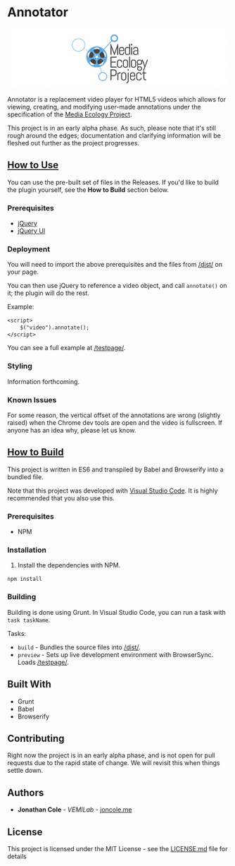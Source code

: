 # Annotator 
<!-- [![Build Status](https://travis-ci.org/seieibob/MEP-Annotator.svg?branch=master)](https://travis-ci.org/seieibob/MEP-Annotator) -->

![Media Ecology Project Image](/media/cropped-mep_banner511.png)

Annotator is a replacement video player for HTML5 videos which allows for 
viewing, creating, and modifying user-made annotations under the specification 
of the [Media Ecology Project](https://sites.dartmouth.edu/mediaecology/). 

This project is in an early alpha phase. As such, please note that it's still 
rough around the edges; documentation and clarifying information will be fleshed
out further as the project progresses.


## [How to Use](#how-to-use)

You can use the pre-built set of files in the Releases. If you'd like to build 
the plugin yourself, see the **How to Build** section below.

### Prerequisites

* [jQuery](https://jquery.com/)
* [jQuery UI](https://jqueryui.com/)

### Deployment

You will need to import the above prerequisites and the files from 
[/dist/](/dist/) on your page.

You can then use jQuery to reference a video object, and call `annotate()` on
it; the plugin will do the rest.

Example:
```
<script>
    $("video").annotate();
</script>
```

You can see a full example at [/testpage/](/testpage/).

### Styling

Information forthcoming.

### Known Issues

For some reason, the vertical offset of the annotations are wrong (slightly raised)
when the Chrome dev tools are open and the video is fullscreen. If anyone has an idea
why, please let us know.

## [How to Build](#how-to-build)

This project is written in ES6 and transpiled by Babel and Browserify into a bundled file.

Note that this project was developed with [Visual Studio Code](https://code.visualstudio.com/). 
It is highly recommended that you also use this.

### Prerequisites

* NPM

### Installation

1. Install the dependencies with NPM.

```
npm install
```

### Building

Building is done using Grunt. In Visual Studio Code, you can run a task with 
`task taskName`.

Tasks:

* `build`   - Bundles the source files into [/dist/](/dist/).
* `preview` - Sets up live development environment with BrowserSync. Loads 
              [/testpage/](/testpage/).

## Built With

* Grunt
* Babel
* Browserify

## Contributing

Right now the project is in an early alpha phase, and is not open for pull requests
due to the rapid state of change. We will revisit this when things settle down.

## Authors

* **Jonathan Cole** - *VEMILab* - [joncole.me](http://www.joncole.me)

## License

This project is licensed under the MIT License - see the [LICENSE.md](LICENSE.md) file for details

